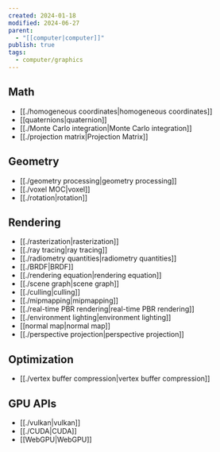 ```yaml
---
created: 2024-01-18
modified: 2024-06-27
parent:
  - "[[computer|computer]]"
publish: true
tags:
  - computer/graphics
---
```

## Math
- [[./homogeneous coordinates|homogeneous coordinates]]
- [[quaternions|quaternion]]
- [[./Monte Carlo integration|Monte Carlo integration]]
- [[./projection matrix|Projection Matrix]]

## Geometry
- [[./geometry processing|geometry processing]]
- [[./voxel MOC|voxel]]
- [[./rotation|rotation]]

## Rendering
- [[./rasterization|rasterization]]
- [[./ray tracing|ray tracing]]
- [[./radiometry quantities|radiometry quantities]]
- [[./BRDF|BRDF]]
- [[./rendering equation|rendering equation]]
- [[./scene graph|scene graph]]
- [[./culling|culling]]
- [[./mipmapping|mipmapping]]
- [[./real-time PBR rendering|real-time PBR rendering]]
- [[./environment lighting|environment lighting]]
- [[normal map|normal map]]
- [[./perspective projection|perspective projection]]

## Optimization
- [[./vertex buffer compression|vertex buffer compression]]

## GPU APIs
- [[./vulkan|vulkan]]
- [[./CUDA|CUDA]]
- [[WebGPU|WebGPU]]